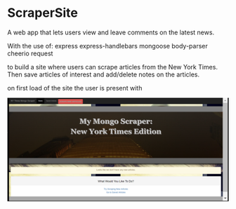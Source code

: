 # ScraperSite
A web app that lets users view and leave comments on the latest news. 


With the use of:
express
express-handlebars
mongoose
body-parser
cheerio
request

to build a site where users can scrape articles from the New York Times. Then save articles of interest and add/delete notes on the articles.



on first load of the site the user is present with 

![alt text](screenshots\intl.png "intial launch for user. Will not see again once Db has scraped articles")
